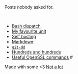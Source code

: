 Posts nobody asked for.
 &nbsp;

<!-- # Index -->
 &nbsp;

- [Bash dispatch](dispatch.md)
- [My favourite unit](unit.md)
- [Self hosting](hosting.md)
- [Markdown](markdown.md)
- [`git-dd`](git-dd.md)
- [Hundreds and hundreds](hundreds.md)
- [Useful OpenSSL commands](openssl.md)
# &nbsp;

Made with some <3 [Not a lot](https://github.com/jpedro/jpedro.github.io)
